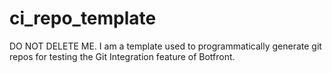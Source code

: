 # ci_repo_template
DO NOT DELETE ME. I am a template used to programmatically generate git repos for testing the Git Integration feature of Botfront.
